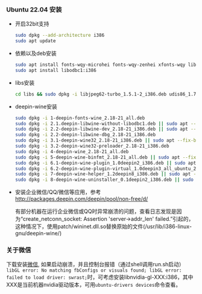 ### Ubuntu 22.04 安装
- 开启32bit支持 
    ``` bash
    sudo dpkg --add-architecture i386
    sudo apt update
    ```

- 依赖以及deb安装

    ``` bash
    sudo apt install fonts-wqy-microhei fonts-wqy-zenhei xfonts-wqy libgif7:i386 libgstreamer1.0-0:i386 libpng16-16:i386 libgnutls30:i386 libgstreamer-plugins-base1.0-0:i386 libreadline8:i386 libjpeg-turbo8:i386 ocl-icd-libopencl1:i386 libldap-2.5-0:i386 libmpg123-0:i386 libopenal1:i386 libpcap0.8:i386 libpulse0:i386 libudev1:i386 libusb-1.0-0:i386 libxrandr2:i386 libxinerama1:i386 libxcomposite1:i386 libglu1-mesa:i386 libosmesa6:i386 libxslt1.1:i386 libdbus-1-3:i386 libncurses5:i386 libv4l-0:i386 libcups2:i386 libgsm1:i386 libtiff5:i386 libltdl7:i386  libgssapi3-heimdal:i386 libc6-dev:i386 
    sudo apt install libodbc1:i386
    ```

- libs安装
    ```bash
    cd libs && sudo dpkg -i libjpeg62-turbo_1.5.1-2_i386.deb udis86_1.72-2_i386.deb libjpeg62-turbo_1.5.1-2_i386.deb libldap-2.4-2_2.4.45+dfsg-1ubuntu1.10_i386.deb python-dbus-for-22.04.deb python-gobject_3.26.1-2ubuntu1_all.deb || sudo apt --fix-broken install
    ```

- deepin-wine安装
    ```bash
    sudo dpkg -i 1-deepin-fonts-wine_2.18-21_all.deb
    sudo dpkg -i 2.1.deepin-libwine-without-libodbc1.deb || sudo apt --fix-broken install
    sudo dpkg -i 2.2-deepin-libwine-dev_2.18-21_i386.deb || sudo apt --fix-broken install
    sudo dpkg -i 2.2-deepin-libwine-dbg_2.18-21_i386.deb
    sudo dpkg -i 3.1-deepin-wine32_2.18-21_i386.deb || sudo apt --fix-broken install
    sudo dpkg -i 3.2-deepin-wine32-preloader_2.18-21_i386.deb
    sudo dpkg -i 4-deepin-wine_2.18-21_all.deb
    sudo dpkg -i 5-deepin-wine-binfmt_2.18-21_all.deb || sudo apt --fix-broken install
    sudo dpkg -i 6.1-deepin-wine-plugin_1.0deepin2_i386.deb || sudo apt --fix-broken install
    sudo dpkg -i 6.2-deepin-wine-plugin-virtual_1.0deepin3_all_ubuntu_22.04.deb || sudo apt --fix-broken install
    sudo dpkg -i 7-deepin-wine-helper_1.2deepin8_i386.deb || sudo apt --fix-broken install
    sudo dpkg -i 8-deepin-wine-uninstaller_0.1deepin2_i386.deb || sudo apt --fix-broken install
    ```
- 安装企业微信/QQ/微信等应用，参考 http://packages.deepin.com/deepin/pool/non-free/d/

    有部分机器在运行企业微信或QQ时异常崩溃的问题，查看日志发现是因为“create_netconn_socket: Assertion 'server->addr_len' failed.”引起的，这种情况下，使用patch/wininet.dll.so替换原始的文件(/usr/lib/i386-linux-gnu/deepin-wine/)

### 关于微信

下载安装[微信](http://packages.deepin.com/deepin/pool/non-free/d/deepin.com.wechat/deepin.com.wechat_2.6.8.65deepin0_i386.deb), 如果启动崩溃，并且控制台报错（通过shell调用run.sh启动）` libGL error: No matching fbConfigs or visuals found; libGL error: failed to load driver: swrast;`时，可考虑安装libnvidia-gl-XXX:i386，其中XXX是当前机器nvidia驱动版本，可用`ubuntu-drivers devices`命令查看。
